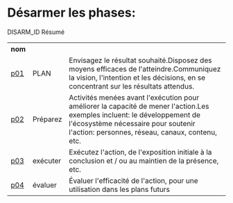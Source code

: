 # Désarmer les phases:

<table bordure = "1">
<tr>
<h> DISARM_ID </ TH>
<th> nom </th>
<h> Résumé </th>
</tr>
<tr>
<td> <a href="phases/p01.md"> p01 </a> </td>
<TD> PLAN </TD>
<TD> Envisagez le résultat souhaité.Disposez des moyens efficaces de l'atteindre.Communiquez la vision, l'intention et les décisions, en se concentrant sur les résultats attendus. </td>
</tr>
<tr>
<td> <a href="phases/p02.md"> p02 </a> </td>
<TD> Préparez </td>
<TD> Activités menées avant l'exécution pour améliorer la capacité de mener l'action.Les exemples incluent: le développement de l'écosystème nécessaire pour soutenir l'action: personnes, réseau, canaux, contenu, etc. </td>
</tr>
<tr>
<td> <a href="phases/p03.md"> p03 </a> </td>
<td> exécuter </td>
<TD> Exécutez l'action, de l'exposition initiale à la conclusion et / ou au maintien de la présence, etc. </td>
</tr>
<tr>
<td> <a href="phases/p04.md"> p04 </a> </td>
<td> évaluer </td>
<TD> Évaluer l'efficacité de l'action, pour une utilisation dans les plans futurs </td>
</tr>
</ table>